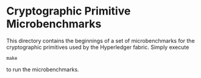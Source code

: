 # Cryptographic Primitive Microbenchmarks

This directory contains the beginnings of a set of microbenchmarks for the
cryptographic primitives used by the Hyperledger fabric. Simply execute

    make
	
to run the microbenchmarks.
